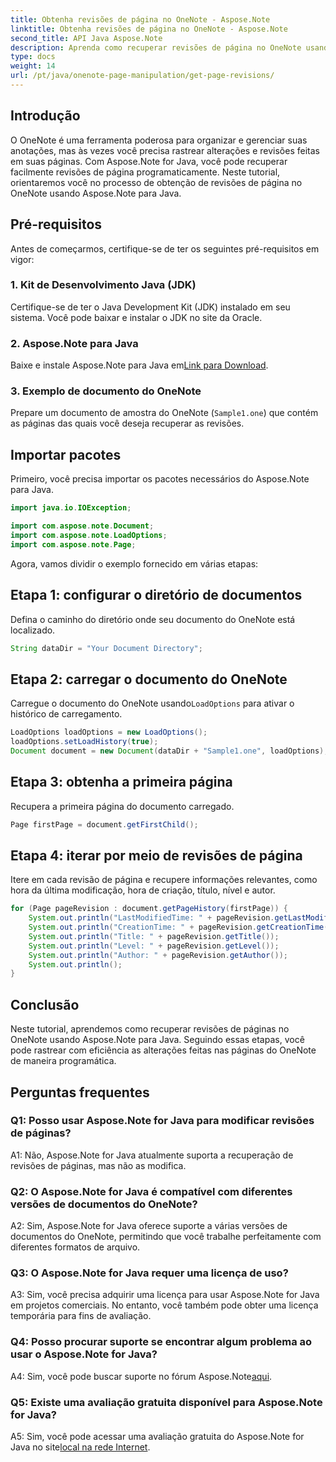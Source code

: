 ```yaml
---
title: Obtenha revisões de página no OneNote - Aspose.Note
linktitle: Obtenha revisões de página no OneNote - Aspose.Note
second_title: API Java Aspose.Note
description: Aprenda como recuperar revisões de página no OneNote usando Aspose.Note para Java. Siga nosso guia passo a passo para um rastreamento eficiente das alterações.
type: docs
weight: 14
url: /pt/java/onenote-page-manipulation/get-page-revisions/
---
```

## Introdução

O OneNote é uma ferramenta poderosa para organizar e gerenciar suas anotações, mas às vezes você precisa rastrear alterações e revisões feitas em suas páginas. Com Aspose.Note for Java, você pode recuperar facilmente revisões de página programaticamente. Neste tutorial, orientaremos você no processo de obtenção de revisões de página no OneNote usando Aspose.Note para Java.

## Pré-requisitos

Antes de começarmos, certifique-se de ter os seguintes pré-requisitos em vigor:

### 1. Kit de Desenvolvimento Java (JDK)

Certifique-se de ter o Java Development Kit (JDK) instalado em seu sistema. Você pode baixar e instalar o JDK no site da Oracle.

### 2. Aspose.Note para Java

Baixe e instale Aspose.Note para Java em[Link para Download](https://releases.aspose.com/note/java/).

### 3. Exemplo de documento do OneNote

Prepare um documento de amostra do OneNote (`Sample1.one`) que contém as páginas das quais você deseja recuperar as revisões.

## Importar pacotes

Primeiro, você precisa importar os pacotes necessários do Aspose.Note para Java.

```java
import java.io.IOException;

import com.aspose.note.Document;
import com.aspose.note.LoadOptions;
import com.aspose.note.Page;
```

Agora, vamos dividir o exemplo fornecido em várias etapas:

## Etapa 1: configurar o diretório de documentos

Defina o caminho do diretório onde seu documento do OneNote está localizado.

```java
String dataDir = "Your Document Directory";
```

## Etapa 2: carregar o documento do OneNote

 Carregue o documento do OneNote usando`LoadOptions` para ativar o histórico de carregamento.

```java
LoadOptions loadOptions = new LoadOptions();
loadOptions.setLoadHistory(true);
Document document = new Document(dataDir + "Sample1.one", loadOptions);
```

## Etapa 3: obtenha a primeira página

Recupera a primeira página do documento carregado.

```java
Page firstPage = document.getFirstChild();
```

## Etapa 4: iterar por meio de revisões de página

Itere em cada revisão de página e recupere informações relevantes, como hora da última modificação, hora de criação, título, nível e autor.

```java
for (Page pageRevision : document.getPageHistory(firstPage)) {
    System.out.println("LastModifiedTime: " + pageRevision.getLastModifiedTime());
    System.out.println("CreationTime: " + pageRevision.getCreationTime());
    System.out.println("Title: " + pageRevision.getTitle());
    System.out.println("Level: " + pageRevision.getLevel());
    System.out.println("Author: " + pageRevision.getAuthor());
    System.out.println();
}
```

## Conclusão

Neste tutorial, aprendemos como recuperar revisões de páginas no OneNote usando Aspose.Note para Java. Seguindo essas etapas, você pode rastrear com eficiência as alterações feitas nas páginas do OneNote de maneira programática.

## Perguntas frequentes

### Q1: Posso usar Aspose.Note for Java para modificar revisões de páginas?

A1: Não, Aspose.Note for Java atualmente suporta a recuperação de revisões de páginas, mas não as modifica.

### Q2: O Aspose.Note for Java é compatível com diferentes versões de documentos do OneNote?

A2: Sim, Aspose.Note for Java oferece suporte a várias versões de documentos do OneNote, permitindo que você trabalhe perfeitamente com diferentes formatos de arquivo.

### Q3: O Aspose.Note for Java requer uma licença de uso?

A3: Sim, você precisa adquirir uma licença para usar Aspose.Note for Java em projetos comerciais. No entanto, você também pode obter uma licença temporária para fins de avaliação.

### Q4: Posso procurar suporte se encontrar algum problema ao usar o Aspose.Note for Java?

 A4: Sim, você pode buscar suporte no fórum Aspose.Note[aqui](https://forum.aspose.com/c/note/28).

### Q5: Existe uma avaliação gratuita disponível para Aspose.Note for Java?

 A5: Sim, você pode acessar uma avaliação gratuita do Aspose.Note for Java no site[local na rede Internet](https://releases.aspose.com/).